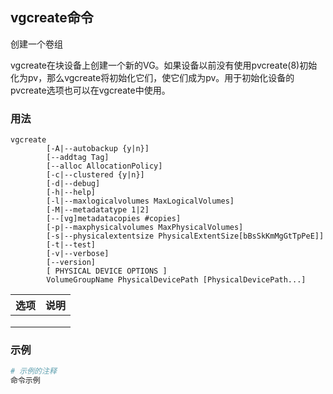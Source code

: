 ## vgcreate命令
创建一个卷组

vgcreate在块设备上创建一个新的VG。如果设备以前没有使用pvcreate(8)初始化为pv，那么vgcreate将初始化它们，使它们成为pv。用于初始化设备的pvcreate选项也可以在vgcreate中使用。

### 用法
```
vgcreate
        [-A|--autobackup {y|n}] 
        [--addtag Tag] 
        [--alloc AllocationPolicy] 
        [-c|--clustered {y|n}] 
        [-d|--debug]
        [-h|--help]
        [-l|--maxlogicalvolumes MaxLogicalVolumes]
        [-M|--metadatatype 1|2] 
        [--[vg]metadatacopies #copies] 
        [-p|--maxphysicalvolumes MaxPhysicalVolumes] 
        [-s|--physicalextentsize PhysicalExtentSize[bBsSkKmMgGtTpPeE]] 
        [-t|--test] 
        [-v|--verbose]
        [--version] 
        [ PHYSICAL DEVICE OPTIONS ] 
        VolumeGroupName PhysicalDevicePath [PhysicalDevicePath...]
```

| 选项 | 说明 |
| --- | --- |
|  |  |
|  |  |
|  |  |

### 示例
```sh
# 示例的注释
命令示例

```
